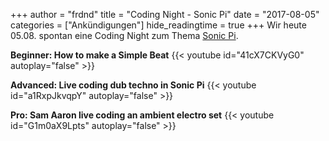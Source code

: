 +++
author = "frdnd"
title = "Coding Night - Sonic Pi"
date = "2017-08-05"
categories = ["Ankündigungen"]
hide_readingtime = true
+++
Wir heute 05.08. spontan eine Coding Night zum Thema [Sonic Pi](http://sonic-pi.net/).

**Beginner: How to make a Simple Beat**
{{< youtube id="41cX7CKVyG0" autoplay="false" >}}

**Advanced: Live coding dub techno in Sonic Pi**
{{< youtube id="a1RxpJkvqpY" autoplay="false" >}}

**Pro: Sam Aaron live coding an ambient electro set**
{{< youtube id="G1m0aX9Lpts" autoplay="false" >}}
